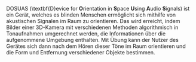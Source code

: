 DOSUAS (\textbf{D}evice for **O**rientation in **S**pace **U**sing 
	**A**udio **S**ignals) ist ein Gerät, welches es blinden Menschen ermöglicht
	sich mithilfe von akustischen Signalen im Raum zu orientieren. Das wird erreicht, indem Bilder 
	einer 3D-Kamera mit verschiedenen Methoden algorithmisch in Tonaufnahmen umgerechnet werden,
	die Informationen über die aufgenommene Umgebung enthalten. Mit Übung kann der Nutzer des Gerätes 
	sich dann nach dem Hören dieser Töne im Raum orientieren und die Form und Entfernung verschiedener 
	Objekte bestimmen.

